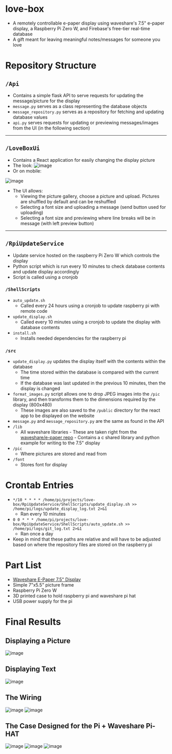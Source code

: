 # love-box

- A remotely controllable e-paper display using waveshare's 7.5" e-paper display, a Raspberry Pi Zero W, and Firebase's free-tier real-time database
- A gift meant for leaving meaningful notes/messages for someone you love

# Repository Structure

## `/Api`

- Contains a simple flask API to serve requests for updating the message/picture for the display
- `message.py` serves as a class  representing the database objects
- `message_repository.py` serves as a repository for fetching and updating database values
- `api.py` serves requests for updating or previewing messages/images from the UI (in the following section)


---

## `/LoveBoxUi`

- Contains a React application for easily changing the display picture 
- The look:
![image](https://user-images.githubusercontent.com/47571939/167021667-e28bef4f-c37d-4e7e-863e-f9327ca73744.png)
- Or on mobile:

![image](https://user-images.githubusercontent.com/47571939/167021748-930d9bcb-1317-4bc5-859c-ef41181d8780.png)
- The UI allows: 
  - Viewing the picture gallery, choose a picture and upload. Pictures are shuffled by default and can be reshuffled
  - Selecting a font size and uploading a message (send button used for uploading)
  - Selecting a font size and previewing where line breaks will be in message (with left preview button)


---

## `/RpiUpdateService`

- Update service hosted on the raspberry Pi Zero W which controls the display
- Python script which is run every 10 minutes to check database contents and update display accordingly
- Script is called using a cronjob

### `/ShellScripts`

- `auto_update.sh`
  - Called every 24 hours using a cronjob to update raspberry pi with remote code
- `update_display.sh`
  - Called every 10 minutes using a cronjob to update the display with database contents
- `install.sh`
  - Installs needed dependencies for the raspberry pi

### `/src`
- `update_display.py` updates the display itself with the contents within the database
  - The time stored within the database is compared with the current time
  - If the database was last updated in the previous 10 minutes, then the display is changed
- `format_images.py` script allows one to drop JPEG images into the `/pic` library, and then transforms them to the dimensions required by the display (800x480)
  - These images are also saved to the `/public` directory for the react app to be displayed on the website
- `message.py` and `message_repository.py` are the same as found in the API
- `/lib`
  - All waveshare libraries
        - These are taken right from the [waveshare/e-paper repo](https://github.com/waveshare/e-Paper)
        - Contains a c shared library and python example for writing to the 7.5" display
- `/pic`
  - Where pictures are stored and read from
- `/font`
  - Stores font for display

# Crontab Entries

- `*/10 * * * * /home/pi/projects/love-box/RpiUpdateService/ShellScripts/update_display.sh >> /home/pi/logs/update_display_log.txt 2>&1`
  - Ran every 10 minutes
- `0 0 * * * /home/pi/projects/love-box/RpiUpdateService/ShellScripts/auto_update.sh >> /home/pi/logs/git_log.txt 2>&1`
  - Ran once a day
- Keep in mind that these paths are relative and will have to be adjusted based on where the repository files are stored on the raspberry pi

# Part List

- [Waveshare E-Paper 7.5" Display](https://www.waveshare.com/7.5inch-e-paper-hat.htm)
- Simple 7"x5.5" picture frame
- Raspberry Pi Zero W
- 3D printed case to hold raspberry pi and waveshare pi hat
- USB power supply for the pi

# Final Results
## Displaying a Picture
![image](https://user-images.githubusercontent.com/47571939/163594413-c6eb3808-4513-4128-835d-d810d2fb4636.png)
## Displaying Text
![image](https://user-images.githubusercontent.com/47571939/163594460-b78e4632-db6d-4be3-b008-e5df3094526b.png)
## The Wiring
![image](https://user-images.githubusercontent.com/47571939/163594511-85c280f8-d6a0-4ccc-a2cf-58c4714fc34f.png)
![image](https://user-images.githubusercontent.com/47571939/163594503-563f6b02-9094-4581-a29f-ac31b20f1bf2.png)
## The Case Designed for the Pi + Waveshare Pi-HAT
![image](https://user-images.githubusercontent.com/47571939/163594571-d0f96c77-cdce-4f6a-8a29-8d045d3c6322.png)
![image](https://user-images.githubusercontent.com/47571939/163594608-162ef34d-f450-4de3-981d-98be82ceefe8.png)
![image](https://user-images.githubusercontent.com/47571939/163594590-a1441343-8cd4-471c-af65-96cdf93154f1.png)


